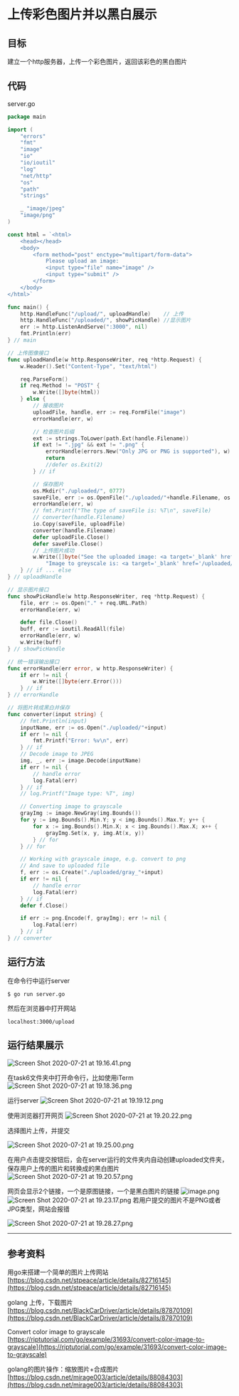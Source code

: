 # 上传彩色图片并以黑白展示
## 目标
建立一个http服务器，上传一个彩色图片，返回该彩色的黑白图片
## 代码
server.go
```go
package main

import (
	"errors"
	"fmt"
	"image"
	"io"
	"io/ioutil"
	"log"
	"net/http"
	"os"
	"path"
	"strings"

	_ "image/jpeg"
	"image/png"
)

const html = `<html>
    <head></head>
    <body>
        <form method="post" enctype="multipart/form-data">
            Please upload an image:
            <input type="file" name="image" />
            <input type="submit" />
        </form>
    </body>
</html>`

func main() {
	http.HandleFunc("/upload/", uploadHandle)    // 上传
	http.HandleFunc("/uploaded/", showPicHandle) //显示图片
	err := http.ListenAndServe(":3000", nil)
	fmt.Println(err)
} // main

// 上传图像接口
func uploadHandle(w http.ResponseWriter, req *http.Request) {
	w.Header().Set("Content-Type", "text/html")

	req.ParseForm()
	if req.Method != "POST" {
		w.Write([]byte(html))
	} else {
		// 接收图片
		uploadFile, handle, err := req.FormFile("image")
		errorHandle(err, w)

		// 检查图片后缀
		ext := strings.ToLower(path.Ext(handle.Filename))
		if ext != ".jpg" && ext != ".png" {
			errorHandle(errors.New("Only JPG or PNG is supported"), w)
			return
			//defer os.Exit(2)
		} // if

		// 保存图片
		os.Mkdir("./uploaded/", 0777)
		saveFile, err := os.OpenFile("./uploaded/"+handle.Filename, os.O_WRONLY|os.O_CREATE, 0666)
		errorHandle(err, w)
		// fmt.Printf("The type of saveFile is: %T\n", saveFile)
		// converter(handle.Filename)
		io.Copy(saveFile, uploadFile)
		converter(handle.Filename)
		defer uploadFile.Close()
		defer saveFile.Close()
		// 上传图片成功
		w.Write([]byte("See the uploaded image: <a target='_blank' href='/uploaded/" + handle.Filename + "'>" + handle.Filename + "</a> <br>" +
			"Image to greyscale is: <a target='_blank' href='/uploaded/gray_" + handle.Filename + "'>" + "gray_" + handle.Filename))
	} // if ... else
} // uploadHandle

// 显示图片接口
func showPicHandle(w http.ResponseWriter, req *http.Request) {
	file, err := os.Open("." + req.URL.Path)
	errorHandle(err, w)

	defer file.Close()
	buff, err := ioutil.ReadAll(file)
	errorHandle(err, w)
	w.Write(buff)
} // showPicHandle

// 统一错误输出接口
func errorHandle(err error, w http.ResponseWriter) {
	if err != nil {
		w.Write([]byte(err.Error()))
	} // if
} // errorHandle

// 将图片转成黑白并保存
func converter(input string) {
	// fmt.Println(input)
	inputName, err := os.Open("./uploaded/"+input)
	if err != nil {
		fmt.Printf("Error: %v\n", err)
	} // if
	// Decode image to JPEG
	img, _, err := image.Decode(inputName)
	if err != nil {
		// handle error
		log.Fatal(err)
	} // if
	// log.Printf("Image type: %T", img)

	// Converting image to grayscale
	grayImg := image.NewGray(img.Bounds())
	for y := img.Bounds().Min.Y; y < img.Bounds().Max.Y; y++ {
		for x := img.Bounds().Min.X; x < img.Bounds().Max.X; x++ {
			grayImg.Set(x, y, img.At(x, y))
		} // for
	} // for

	// Working with grayscale image, e.g. convert to png
	// And save to uploaded file
	f, err := os.Create("./uploaded/gray_"+input)
	if err != nil {
		// handle error
		log.Fatal(err)
	} // if
	defer f.Close()

	if err := png.Encode(f, grayImg); err != nil {
		log.Fatal(err)
	} // if
} // converter
```
## 运行方法
在命令行中运行server
```
$ go run server.go
```
然后在浏览器中打开网站
```
localhost:3000/upload
```
## 运行结果展示
![Screen Shot 2020-07-21 at 19.16.41.png](https://cdn.nlark.com/yuque/0/2020/png/1609946/1595330207709-63d21465-82c6-4cd5-9296-f3732542b7ee.png#align=left&display=inline&height=267&margin=%5Bobject%20Object%5D&name=Screen%20Shot%202020-07-21%20at%2019.16.41.png&originHeight=267&originWidth=591&size=32764&status=done&style=none&width=591)

在task6文件夹中打开命令行，比如使用iTerm
![Screen Shot 2020-07-21 at 19.18.36.png](https://cdn.nlark.com/yuque/0/2020/png/1609946/1595330323323-274ec78f-09c1-4a76-8382-ce626be425df.png#align=left&display=inline&height=112&margin=%5Bobject%20Object%5D&name=Screen%20Shot%202020-07-21%20at%2019.18.36.png&originHeight=112&originWidth=732&size=19402&status=done&style=none&width=732)

运行server
![Screen Shot 2020-07-21 at 19.19.12.png](https://cdn.nlark.com/yuque/0/2020/png/1609946/1595330359557-07a8ac93-1530-429a-ab5e-a12c9829dbaf.png#align=left&display=inline&height=326&margin=%5Bobject%20Object%5D&name=Screen%20Shot%202020-07-21%20at%2019.19.12.png&originHeight=326&originWidth=1319&size=38504&status=done&style=none&width=1319)

使用浏览器打开网页
![Screen Shot 2020-07-21 at 19.20.22.png](https://cdn.nlark.com/yuque/0/2020/png/1609946/1595330432946-cad16f38-82ab-4641-b316-83d0a556880f.png#align=left&display=inline&height=489&margin=%5Bobject%20Object%5D&name=Screen%20Shot%202020-07-21%20at%2019.20.22.png&originHeight=489&originWidth=958&size=121292&status=done&style=none&width=958)

选择图片上传，并提交

![Screen Shot 2020-07-21 at 19.25.00.png](https://cdn.nlark.com/yuque/0/2020/png/1609946/1595330707133-21b78e7a-61ce-42af-85ab-eea068cdcee5.png#align=left&display=inline&height=253&margin=%5Bobject%20Object%5D&name=Screen%20Shot%202020-07-21%20at%2019.25.00.png&originHeight=253&originWidth=615&size=51197&status=done&style=none&width=615)

在用户点击提交按钮后，会在server运行的文件夹内自动创建uploaded文件夹，保存用户上传的图片和转换成的黑白图片
![Screen Shot 2020-07-21 at 19.20.57.png](https://cdn.nlark.com/yuque/0/2020/png/1609946/1595330464236-9c6a14a1-1c7c-49f1-a263-dec48c08d6ad.png#align=left&display=inline&height=151&margin=%5Bobject%20Object%5D&name=Screen%20Shot%202020-07-21%20at%2019.20.57.png&originHeight=151&originWidth=1312&size=35178&status=done&style=none&width=1312)

网页会显示2个链接，一个是原图链接，一个是黑白图片的链接
![image.png](https://cdn.nlark.com/yuque/0/2020/png/1609946/1595330598780-8419d63b-44b8-426b-9187-8676e0ab90c7.png#align=left&display=inline&height=675&margin=%5Bobject%20Object%5D&name=image.png&originHeight=675&originWidth=1316&size=827027&status=done&style=none&width=1316)
![Screen Shot 2020-07-21 at 19.23.17.png](https://cdn.nlark.com/yuque/0/2020/png/1609946/1595330612534-261df0fa-031d-414a-91d1-44f413260894.png#align=left&display=inline&height=683&margin=%5Bobject%20Object%5D&name=Screen%20Shot%202020-07-21%20at%2019.23.17.png&originHeight=683&originWidth=1315&size=372857&status=done&style=none&width=1315)
若用户提交的图片不是PNG或者JPG类型，网站会报错

![Screen Shot 2020-07-21 at 19.28.27.png](https://cdn.nlark.com/yuque/0/2020/png/1609946/1595330914095-3dec6cb1-fdb1-423f-a0ef-7503d034fbba.png#align=left&display=inline&height=116&margin=%5Bobject%20Object%5D&name=Screen%20Shot%202020-07-21%20at%2019.28.27.png&originHeight=116&originWidth=943&size=21962&status=done&style=none&width=943)

---

## 参考资料
用go来搭建一个简单的图片上传网站
[https://blog.csdn.net/stpeace/article/details/82716145](https://blog.csdn.net/stpeace/article/details/82716145)

golang 上传，下载图片
[https://blog.csdn.net/BlackCarDriver/article/details/87870109](https://blog.csdn.net/BlackCarDriver/article/details/87870109)

Convert color image to grayscale
[https://riptutorial.com/go/example/31693/convert-color-image-to-grayscale](https://riptutorial.com/go/example/31693/convert-color-image-to-grayscale)

golang的图片操作：缩放图片+合成图片
[https://blog.csdn.net/mirage003/article/details/88084303](https://blog.csdn.net/mirage003/article/details/88084303)

